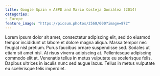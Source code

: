 ```yaml
---
title: Google Spain v AEPD and Mario Costeja González (2014)
categories:
- Europe
feature_image: "https://picsum.photos/2560/600?image=872"
---
```


Lorem ipsum dolor sit amet, consectetur adipiscing elit, sed do eiusmod tempor incididunt ut labore et dolore magna aliqua. Massa tempor nec feugiat nisl pretium. Purus faucibus ornare suspendisse sed. Sodales ut etiam sit amet nisl. At risus viverra adipiscing at. Pellentesque adipiscing commodo elit at. Venenatis tellus in metus vulputate eu scelerisque felis. Dapibus ultrices in iaculis nunc sed augue lacus. Tellus in metus vulputate eu scelerisque felis imperdiet.
